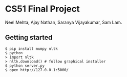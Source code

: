 # CS51 Final Project

<!--
**Predicting how politicians will vote.**

Uses data from [Quorum](https://quorum.us) and with machine learning to generate a left/right score for each lawmaker and each bill; then uses the Ideal Points algorithm to determine the probability that a given lawmaker will vote yes on a given bill.

Check out our full [writeup](writeup.md).
-->

Neel Mehta, Ajay Nathan, Saranya Vijayakumar, Sam Lam.

## Getting started

```
$ pip install numpy nltk
$ python
> import nltk
> nltk.download() # follow graphical installer
$ python server.py
$ open http://127.0.0.1:5000/
```